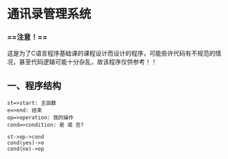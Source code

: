  # 通讯录管理系统
 ### ==注意！==
 这是为了C语言程序基础课的课程设计而设计的程序，可能些许代码有不规范的情况，甚至代码逻辑可能十分杂乱，故该程序仅供参考！！
 ## 一、程序结构
 ```flow
st=>start: 主函数
e=>end: 结束
op=>operation: 我的操作
cond=>condition: 是 或 否?

st->op->cond
cond(yes)->e
cond(no)->op
```
